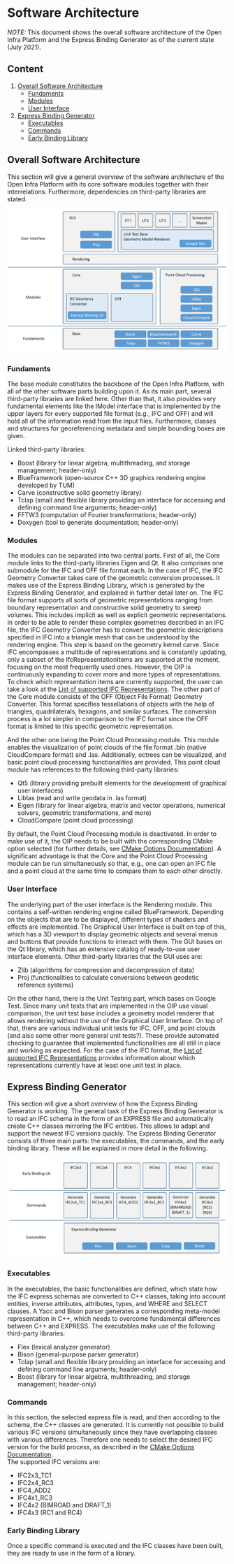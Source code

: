 # Software Architecture

*NOTE:* This document shows the overall software architecture of the Open Infra Platform and the Express Binding Generator as of the current state (July 2021). 

## Content 

1. [Overall Software Architecture](#Overall_architecture)
    * [Fundaments](#Fundaments)
    * [Modules](#Modules)
    * [User Interface](#UI)
2. [Express Binding Generator](#Express_binding) 
	* [Executables](#Exec)
	* [Commands](#Commands)
	* [Early Binding Library](#Early_binding_lib)

## <a name="Overall_architecture"></a> Overall Software Architecture

This section will give a general overview of the software architecture of the Open Infra Platform with its core software modules together with their interrelations.
Furthermore, dependencies on third-party libraries are stated. 

![](../images/software_architecture.PNG)

### <a name="Fundaments"></a> Fundaments
The base module constitutes the backbone of the Open Infra Platform, with all of the other software parts building upon it. As its main part, several third-party libraries are linked here. Other than that, it also provides very fundamental elements like the IModel interface that is implemented by the upper layers for every supported file format (e.g., IFC and OFF) and will hold all of the information read from the input files. Furthermore, classes and structures for georeferencing metadata and simple bounding boxes are given.

Linked third-party libraries:
* Boost (library for linear algebra, multithreading, and storage management; header-only)
* BlueFramework (open-source C++ 3D graphics rendering engine developed by TUM)
* Carve (constructive solid geometry library)
* Tclap (small and flexible library providing an interface for accessing and defining command line arguments; header-only)
* FFTW3 (computation of Fourier transformations; header-only)
* Doxygen (tool to generate documentation; header-only)

### <a name="Modules"></a> Modules

The modules can be separated into two central parts. First of all, the Core module links to the third-party libraries Eigen and Qt.
It also comprises one submodule for the IFC and OFF file format each. In the case of IFC, the IFC Geometry Converter takes care of the geometric conversion processes. It makes use of the Express Binding Library, which is generated by the Express Binding Generator, and explained in further detail later on. The IFC file format supports all sorts of geometric representations ranging from boundary representation and constructive solid geometry to sweep volumes. This includes implicit as well as explicit geometric representations. In order to be able to render these complex geometries described in an IFC file, the IFC Geometry Converter has to convert the geometric descriptions specified in IFC into a triangle mesh that can be understood by the rendering engine. This step is based on the geometry kernel carve. 
Since IFC encompasses a multitude of representations and is constantly updating, only a subset of the IfcRepresentationItems are supported at the moment, focusing on the most frequently used ones. However, the OIP is continuously expanding to cover more and more types of representations. To check which representation items are currently supported, the user can take a look at the [List of supported IFC Representations](./SupportedIFCrepresentations.md). The other part of the Core module consists of the OFF (Object File Format) Geometry Converter. This format specifies tessellations of objects with the help of triangles, quadrilaterals, hexagons, and similar surfaces. The conversion process is a lot simpler in comparison to the IFC format since the OFF format is limited to this specific geometric representation.

And the other one being the Point Cloud Processing module. This module enables the visualization of point clouds of the file format .bin (native CloudCompare format) and .las. Additionally, octrees can be visualized, and basic point cloud processing functionalities are provided.
This point cloud module has references to the following third-party libraries:
* Qt5 (library providing prebuilt elements for the development of graphical user interfaces)
* Liblas (read and write geodata in .las format)
* Eigen (library for linear algebra, matrix and vector operations, numerical solvers, geometric transformations, and more)
* CloudCompare (point cloud processing)

By default, the Point Cloud Processing module is deactivated. In order to make use of it, the OIP needs to be built with the corresponding CMake option selected (for further details, see [CMake Options Documentation](Documentation/markdown/CMakeOptions.md)). A significant advantage is that the Core and the Point Cloud Processing module can be run simultaneously so that, e.g., one can open an IFC file and a point cloud at the same time to compare them to each other directly.

### <a name="UI"></a> User Interface

The underlying part of the user interface is the Rendering module. This contains a self-written rendering engine called BlueFramework. Depending on the objects that are to be displayed, different types of shaders and effects are implemented. The Graphical User Interface is built on top of this, which has a 3D viewport to display geometric objects and several menus and buttons that provide functions to interact with them. The GUI bases on the Qt library, which has an extensive catalog of ready-to-use user interface elements. Other third-party libraries that the GUI uses are:
* Zlib (algorithms for compression and decompression of data)
* Proj (functionalities to calculate conversions between geodetic reference systems)

On the other hand, there is the Unit Testing part, which bases on Google Test. Since many unit tests that are implemented in the OIP use visual comparison, the unit test base includes a geometry model renderer that allows rendering without the use of the Graphical User Interface. On top of that, there are various individual unit tests for IFC, OFF, and point clouds (and also some other more general unit tests?). These provide automated checking to guarantee that implemented functionalities are all still in place and working as expected. For the case of the IFC format, the [List of supported IFC Representations](./SupportedIFCrepresentations.md) provides information about which representations currently have at least one unit test in place.

## <a name="Express_binding"></a> Express Binding Generator

This section will give a short overview of how the Express Binding Generator is working. The general task of the Express Binding Generator is to read an IFC schema in the form of an EXPRESS file and automatically create C++ classes mirroring the IFC entities. This allows to adapt and support the newest IFC versions quickly. The Express Binding Generator consists of three main parts: the executables, the commands, and the early binding library. These will be explained in more detail in the following.

![](../images/express_binding.PNG)

### <a name="Exec"></a> Executables 

In the executables, the basic functionalities are defined, which state how the IFC express schemas are converted to C++ classes, taking into account entities, inverse attributes, attributes, types, and WHERE and SELECT clauses. A Yacc and Bison parser generates a corresponding meta-model representation in C++, which needs to overcome fundamental differences between C++ and EXPRESS.
The executables make use of the following third-party libraries:
* Flex (lexical analyzer generator)
* Bison (general-purpose parser generator)
* Tclap (small and flexible library providing an interface for accessing and defining command line arguments; header-only)
* Boost (library for linear algebra, multithreading, and storage management; header-only)

### <a name="Commands"></a> Commands

In this section, the selected express file is read, and then according to the schema, the C++ classes are generated. It is currently not possible to build various IFC versions simultaneously since they have overlapping classes with various differences. Therefore one needs to select the desired IFC version for the build process, as described in the [CMake Options Documentation](Documentation/markdown/CMakeOptions.md). <br>
The supported IFC versions are:
* IFC2x3_TC1
* IFC2x4_RC3
* IFC4_ADD2
* IFC4x1_RC3
* IFC4x2 (BIMROAD and DRAFT_1)
* IFC4x3 (RC1 and RC4)

### <a name="Early_binding_lib"></a> Early Binding Library

Once a specific command is executed and the IFC classes have been built, they are ready to use in the form of a library.

